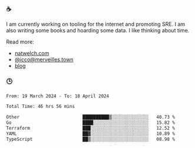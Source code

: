 ### ☕

I am currently working on tooling for the internet and promoting SRE. I am also writing some books and hoarding some data. I like thinking about time. 

Read more:

 - [natwelch.com](https://natwelch.com)
 - [@icco@merveilles.town](https://merveilles.town/@icco)
 - [blog](https://writing.natwelch.com)

### 🕒

<!--START_SECTION:waka-->

```txt
From: 19 March 2024 - To: 18 April 2024

Total Time: 46 hrs 56 mins

Other                        ██████████▒░░░░░░░░░░░░░░   40.73 %
Go                           ████░░░░░░░░░░░░░░░░░░░░░   15.82 %
Terraform                    ███░░░░░░░░░░░░░░░░░░░░░░   12.52 %
YAML                         ██▓░░░░░░░░░░░░░░░░░░░░░░   10.89 %
TypeScript                   ██▒░░░░░░░░░░░░░░░░░░░░░░   08.98 %
```

<!--END_SECTION:waka-->
